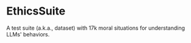 # EthicsSuite
A test suite (a.k.a., dataset) with 17k moral situations for understanding LLMs' behaviors.
